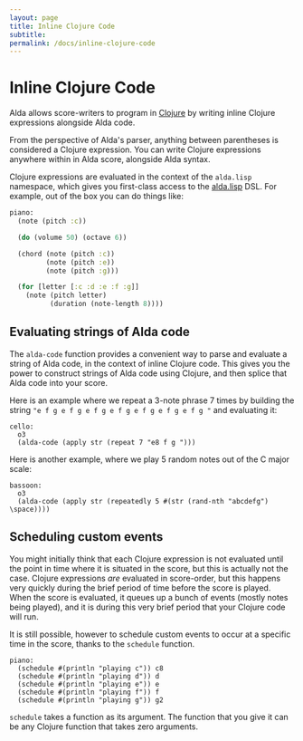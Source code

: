 ```yaml
---
layout: page
title: Inline Clojure Code
subtitle: 
permalink: /docs/inline-clojure-code
---
```


# Inline Clojure Code

Alda allows score-writers to program in [Clojure](http://www.clojure.org) by writing inline Clojure expressions alongside Alda code.

From the perspective of Alda's parser, anything between parentheses is considered a Clojure expression. You can write Clojure expressions anywhere within in Alda score, alongside Alda syntax.

Clojure expressions are evaluated in the context of the `alda.lisp` namespace, which gives you first-class access to the [alda.lisp](alda-lisp.md) DSL. For example, out of the box you can do things like:

```clojure
piano:
  (note (pitch :c))

  (do (volume 50) (octave 6))

  (chord (note (pitch :c))
         (note (pitch :e))
         (note (pitch :g)))

  (for [letter [:c :d :e :f :g]]
    (note (pitch letter)
          (duration (note-length 8))))
```

## Evaluating strings of Alda code

The `alda-code` function provides a convenient way to parse and evaluate a string of Alda code, in the context of inline Clojure code. This gives you the power to construct strings of Alda code using Clojure, and then splice that Alda code into your score.

Here is an example where we repeat a 3-note phrase 7 times by building the string `"e f g e f g e f g e f g e f g e f g e f g "` and evaluating it:

```
cello:
  o3
  (alda-code (apply str (repeat 7 "e8 f g ")))
```

Here is another example, where we play 5 random notes out of the C major scale:

```
bassoon:
  o3
  (alda-code (apply str (repeatedly 5 #(str (rand-nth "abcdefg") \space))))
```

## Scheduling custom events

You might initially think that each Clojure expression is not evaluated until the point in time where it is situated in the score, but this is actually not the case. Clojure expressions *are* evaluated in score-order, but this happens very quickly during the brief period of time before the score is played. When the score is evaluated, it queues up a bunch of events (mostly notes being played), and it is during this very brief period that your Clojure code will run.

It is still possible, however to schedule custom events to occur at a specific time in the score, thanks to the `schedule` function.

```
piano:
  (schedule #(println "playing c")) c8
  (schedule #(println "playing d")) d
  (schedule #(println "playing e")) e
  (schedule #(println "playing f")) f
  (schedule #(println "playing g")) g2
```

`schedule` takes a function as its argument. The function that you give it can be any Clojure function that takes zero arguments.
